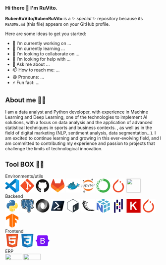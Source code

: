 ### Hi there 👋 I'm RuVito.

**RubenRuVito/RubenRuVito** is a ✨ _special_ ✨ repository because its `README.md` (this file) appears on your GitHub profile.

Here are some ideas to get you started:

- 🔭 I’m currently working on ...
- 🌱 I’m currently learning ...
- 👯 I’m looking to collaborate on ...
- 🤔 I’m looking for help with ...
- 💬 Ask me about ...
- 📫 How to reach me: ...
- 😄 Pronouns: ...
- ⚡ Fun fact: ...

## About me 👨‍🎓

I am a data analyst and Python developer, with experience in Machine Learning and Deep Learning, one of the technologies to implement AI solutions, with a focus on data analysis and the application of advanced statistical techniques in sports and business contexts. , as well as in the field of digital marketing (NLP, sentiment analysis, data segmentation...). I am excited to continue learning and growing in this ever-evolving field, and I am committed to contributing my experience and passion to projects that challenge the limits of technological innovation.

## Tool BOX 👨‍💻
<div>
    Environments/utils
    <div>  
        <img src="https://github.com/devicons/devicon/blob/master/icons/vscode/vscode-original.svg" width="45px" height="45px">
        <img src="https://github.com/devicons/devicon/blob/master/icons/git/git-original.svg" width="45px" height="45px">
        <img src="https://github.com/devicons/devicon/blob/master/icons/github/github-original.svg" width="45px" height="45px">
        <img src="https://github.com/devicons/devicon/blob/master/icons/gitlab/gitlab-original.svg" width="45px" height="45px">
        <img src="https://github.com/devicons/devicon/blob/master/icons/docker/docker-original.svg" width="45px" height="45px">
        <img src="https://github.com/devicons/devicon/blob/master/icons/jupyter/jupyter-original-wordmark.svg" width="45px" height="45px">
        <img src="https://github.com/devicons/devicon/blob/master/icons/anaconda/anaconda-original.svg" width="45px" height="45px">
        <img src="https://github.com/devicons/devicon/blob/master/icons/pytorch/pytorch-original.svg" width="45px" height="45px">
        <img src="https://huggingface.co/front/assets/huggingface_logo-noborder.svg" width="45px" height="45px">
    </div>
    Backend
    <div>  
        <img src="https://github.com/devicons/devicon/blob/master/icons/python/python-original.svg" width="45px" height="45px">
        <img src="https://github.com/devicons/devicon/blob/master/icons/postgresql/postgresql-original.svg" width="45px" height="45px"> 
        <img src="https://github.com/devicons/devicon/blob/master/icons/json/json-original.svg" width="45px" height="45px"> 
        <img src="https://github.com/devicons/devicon/blob/master/icons/powershell/powershell-original.svg" width="45px" height="45px">
        <img src="https://github.com/devicons/devicon/blob/master/icons/bash/bash-original.svg" width="45px" height="45px">
        <img src="https://github.com/devicons/devicon/blob/master/icons/flask/flask-original.svg" width="45px" height="45px">
        <img src="https://github.com/devicons/devicon/blob/master/icons/numpy/numpy-original.svg" width="45px" height="45px">
        <img src="https://github.com/devicons/devicon/blob/master/icons/pandas/pandas-original.svg" width="45px" height="45px">
        <img src="https://github.com/devicons/devicon/blob/master/icons/keras/keras-original.svg" width="45px" height="45px">
        <img src="https://github.com/devicons/devicon/blob/master/icons/pytorch/pytorch-original.svg" width="45px" height="45px">
        <img src="https://github.com/devicons/devicon/blob/master/icons/tensorflow/tensorflow-original.svg" width="45px" height="45px">
    </div>
    Frontend
    <div>
        <img src="https://github.com/devicons/devicon/blob/master/icons/html5/html5-original.svg" width="45px" height="45px">
        <img src="https://github.com/devicons/devicon/blob/master/icons/css3/css3-original.svg" width="45px" height="45px"> 
        <img src="https://github.com/devicons/devicon/blob/master/icons/bootstrap/bootstrap-original.svg" width="45px" height="45px">
    </div>
    ERP
    <div>
       <img src="https://images.app.goo.gl/SkgnM4PKkEMQg9j68" width="55px" height="20px">
        <img src="https://images.app.goo.gl/vwx8yCEeXpwYGeGo6" width="55px" height="20px">
    </div>

